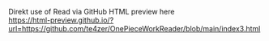 Direkt use of Read via GitHub HTML preview here
<br/>
https://html-preview.github.io/?url=https://github.com/te4zer/OnePieceWorkReader/blob/main/index3.html
